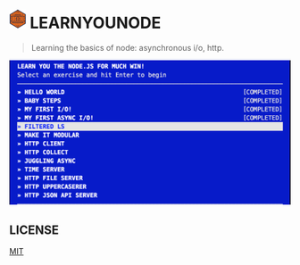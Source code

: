 # ![NS](./nodeschool-logo.png) LEARNYOUNODE

> Learning the basics of node: asynchronous i/o, http.

![Progress](./progress.png)

## LICENSE
[MIT](./LICENSE)
